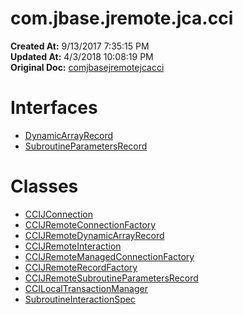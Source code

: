 # com.jbase.jremote.jca.cci

**Created At:** 9/13/2017 7:35:15 PM  
**Updated At:** 4/3/2018 10:08:19 PM  
**Original Doc:** [comjbasejremotejcacci](https://docs.jbase.com/39719-archive/comjbasejremotejcacci)  


# Interfaces

- [DynamicArrayRecord](./../../jremote/jca/cci/dynamicarrayrecord-%28jremote---api%29 "interface in com.jbase.jremote.jca.cci")
- [SubroutineParametersRecord](./../../jremote/jca/cci/subroutineparametersrecord-%28jremote---api%29 "interface in com.jbase.jremote.jca.cci")




# Classes

- [CCIJConnection](./../../jremote/jca/cci/ccijconnection-%28jremote---api%29 "class in com.jbase.jremote.jca.cci")
- [CCIJRemoteConnectionFactory](./../../jremote/jca/cci/ccijremoteconnectionfactory-%28jremote---api%29 "class in com.jbase.jremote.jca.cci")
- [CCIJRemoteDynamicArrayRecord](./../../jremote/jca/cci/dynamicarrayrecord-%28jremote---api%29 "class in com.jbase.jremote.jca.cci")
- [CCIJRemoteInteraction](./../../jremote/jca/cci/ccijremoteinteraction-%28jremote---api%29 "class in com.jbase.jremote.jca.cci")
- [CCIJRemoteManagedConnectionFactory](./../../jremote/jca/cci/ccijremotemanagedconnectionfactory-%28jremote---api%29 "class in com.jbase.jremote.jca.cci")
- [CCIJRemoteRecordFactory](./../../jremote/jca/cci/ccijremoterecordfactory-%28jremote---api%29 "class in com.jbase.jremote.jca.cci")
- [CCIJRemoteSubroutineParametersRecord](./../../jremote/jca/cci/ccijremotesubroutineparametersrecord-%28jremote---api%29 "class in com.jbase.jremote.jca.cci")
- [CCILocalTransactionManager](./../../jremote/jca/cci/ccilocaltransactionmanager-%28jremote---api%29 "class in com.jbase.jremote.jca.cci")
- [SubroutineInteractionSpec](./../../jremote/jca/cci/subroutineinteractionspec-%28jremote---api%29 "class in com.jbase.jremote.jca.cci")

